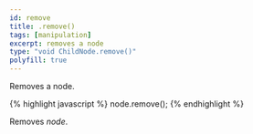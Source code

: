 ```yaml
---
id: remove
title: .remove()
tags: [manipulation]
excerpt: removes a node
type: "void ChildNode.remove()"
polyfill: true
---
```


Removes a node.

{% highlight javascript %}
node.remove();
{% endhighlight %}

Removes <var>node</var>.

